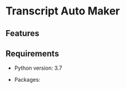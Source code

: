 Transcript Auto Maker
=======================

Features
----------

Requirements
-------------
- Python version: 3.7

- Packages:
